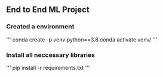 ## End to End ML Project

### Created a environment
'''
conda create -p venv python==3.8
conda activate venv/
'''
### Install all neccessary libraries
'''
pip install -r requirements.txt
'''